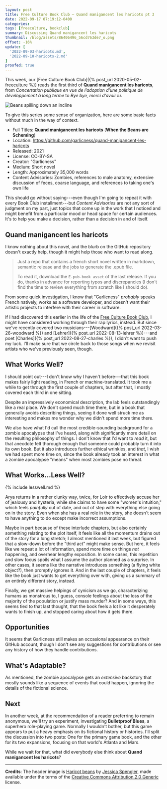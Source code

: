 ```yaml
---
layout: post
title: Free Culture Book Club — Quand manigancent les haricots pt 3
date: 2022-09-17 07:19:12-0400
categories:
tags: [freeculture, bookclub]
summary: Discussing Quand manigancent les haricots
thumbnail: /blog/assets/86406496_56cd763de7_o.png
offset: -16%
update: [
  '2022-09-03-haricots.md',
  '2022-09-10-haricots-2.md'
]
proofed: true
---
```


This week, our [Free Culture Book Club]({% post_url 2020-05-02-freeculture %}) reads the first third of **Quand manigancent les haricots**, from *Concertation publique en vue de l’adoption d’une politique de développement à long terme* to *Bye bye, merci d’avoir lu*.

![Beans spilling down an incline](/blog/assets/86406496_56cd763de7_o.png "Those beans are revolting...")

To give this series some sense of organization, here are some basic facts without much in the way of context.

 * Full Titles:  **Quand manigancent les haricots** (**When the Beans are Scheming**)
 * Location:  <https://github.com/garlicness/quand-manigancent-les-haricots>
 * Released:  2021
 * License:  CC-BY-SA
 * Creator:  "Garlicness"
 * Medium:  Short novel
 * Length:  Approximately 35,000 words
 * Content Advisories:  Zombies, references to male anatomy, extensive discussion of feces, coarse language, and references to taking one's own life

This should go without saying---even though I'm going to repeat it with every Book Club installment---but *Content Advisories* are not any sort of judgment on my part, just topics that come up in the work that I noticed and might benefit from a particular mood or head space for certain audiences.  It's to help you make a decision, rather than a decision in and of itself.

## Quand manigancent les haricots

I know nothing about this novel, and the blurb on the GitHub repository doesn't exactly help, though it might help those who want to read along.

 > Just a repo that contains a french short novel written in markdown, semantic release and the jobs to generate the .epub file.
 >
 > To read it, download the `E-pub-book asset` of the last release. If you do, thanks in advance for reporting typos and discrepancies (I don't find the time to review everything from scratch like I should do).

From some quick investigation, I know that "Garlicness" *probably* speaks French natively, works as a software developer, and doesn't want their artistic projects to interfere with their career in software.

If I had discovered this earlier in the life of the [Free Culture Book Club](/blog/tag/bookclub), I might have considered working through their rap lyrics, instead.  But since we've recently covered two musicians---[Woodward]({% post_url 2022-03-26-woodward %}) and [Lehrer]({% post_url 2022-08-13-lehrer %})---and poet [Charles]({% post_url 2022-08-27-charles %}), I didn't want to push my luck.  I'll make sure that we circle back to those songs when we revisit artists who we've previously seen, though.

## What Works Well?

I should point out---I don't know why I haven't before---that this book makes fairly light reading, in French or machine-translated.  It took me a while to get through the first couple of chapters, but after that, I mostly covered each third in one sitting.

Despite an impressively economical description, the lab feels outstandingly like a real place.  We don't spend much time there, but in a book that generally avoids describing things, seeing it done well struck me as interesting and makes me wonder why we didn't spend more time there.

We also have what I'd call the most credible-sounding background for a zombie apocalypse that I've heard, along with significantly more detail on the resulting philosophy of things.  I don't know that I'd want to *read* it, but that anecdote felt thorough enough that someone could probably turn it into its own book.  But it also introduces further ethical wrinkles, and *that*, I wish we had spent more time on, since the book already took an interest in what a zombie apocalypse "means" when most zombies pose no threat.

## What Works...Less Well?

{% include lesswell.md %}

Arya returns in a rather clunky way, twice, for Loir to effectively accuse her of jealousy and hysteria, while she claims to have some "women's intuition," which feels *painfully* out of date, and out of step with everything else going on in the story.  Even when she has a real role in the story, she doesn't seem to have anything to do except make incorrect assumptions.

Maybe in part because of these interlude chapters, but also certainly something relating to the plot itself, it feels like all the momentum drains out of the story for a long stretch; I almost mentioned it last week, but figured that a slow-down before the "third act" might make sense.  But here, it feels like we repeat a lot of information, spend more time on things *not* happening, and overhear lengthy exposition.  In some cases, this repetition and slow focus spoils what I assume the author planned as a surprise.  In other cases, it seems like the narrative introduces something (a flying white object?), then promptly ignores it.  And in the last couple of chapters, it feels like the book just wants to get everything over with, giving us a summary of an entirely different story, instead.

Finally, we get massive helpings of cynicism as we go, characterizing humans as monstrous to, I guess, console feelings about the loss of the majority of the population or justify mass murder?  And in some ways, this seems tied to that last thought, that the book feels a lot like it desperately wants to finish up, and stopped caring about how it gets there.

## Opportunities

It seems that Garlicness still makes an occasional appearance on their GitHub account, though I don't see any suggestions for contributions or see any history of how they handle contributions.

## What's Adaptable?

As mentioned, the zombie apocalypse gets an *extensive* backstory that mostly sounds like a sequence of events that could happen, ignoring the details of the fictional science.

## Next

In another week, at the recommendation of a reader preferring to remain anonymous, we'll try an experiment, investigating **Bulletproof Blues**, a superhero role-playing game.  Normally I wouldn't bother, but this game appears to put a heavy emphasis on its fictional history or histories.  I'll split the discussion into two posts:  One for the primary game book, and the other for its two expansions, focusing on that world's Atlanta and Mars.

While we wait for that, what did everybody else think about **Quand manigancent les haricots**?

* * *

**Credits**:  The header image is [Haricot beans](https://www.flickr.com/photos/wordridden/86406496/) by [Jessica Spengler](https://www.flickr.com/photos/wordridden/), made available under the terms of the [Creative Commons Attribution 2.0 Generic](https://creativecommons.org/licenses/by/2.0/) license.
